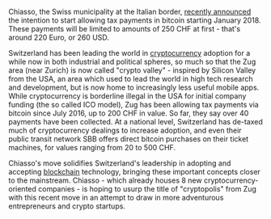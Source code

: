 Chiasso, the Swiss municipality at the Italian border, [recently announced](http://www.chiasso.ch/fileadmin/user_upload/Chiasso.ch/Comunicati_stampa/Documenti/Incontro_Municipio_con_imprenditori_e_esperti_sviluppatori_attivi_nel_mondo_Bitcoin_e_Blockchain.pdf) the intention to start allowing tax payments in bitcoin starting January 2018. These payments will be limited to amounts of 250 CHF at first - that's around 220 Euro, or 260 USD.

Switzerland has been leading the world in [cryptocurrency][cc] adoption for a while now in both industrial and political spheres, so much so that the Zug area (near Zurich) is now called "crypto valley" - inspired by Silicon Valley from the USA, an area which used to lead the world in high tech research and development, but is now home to increasingly less useful mobile apps. While cryptocurrency is borderline illegal in the USA for initial company funding (the so called ICO model), Zug has been allowing tax payments via bitcoin since July 2016, up to 200 CHF in value. So far, they say over 40 payments have been collected. At a national level, Switzerland has de-taxed much of cryptocurrency dealings to increase adoption, and even their public transit network SBB offers direct bitcoin purchases on their ticket machines, for values ranging from 20 to 500 CHF.

Chiasso's move solidifies Switzerland's leadership in adopting and accepting [blockchain][bc] technology, bringing these important concepts closer to the mainstream. Chiasso - which already houses 8 new cryptocurrency-oriented companies - is hoping to usurp the title of "cryptopolis" from Zug with this recent move in an attempt to draw in more adventurous entrepreneurs and crypto startups.

[bc]: https://bitfalls.com/2017/08/20/blockchain-explained-blockchain-works/
[cc]: https://bitfalls.com/2017/08/20/cryptocurrency/